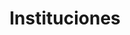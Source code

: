 ---
title: Instituciones
description: Lista de instituciones en la UNAL
permalink: /institution/search
layout: institution-search
lang-ref: institution/search
---